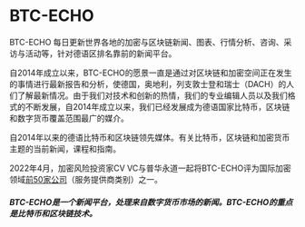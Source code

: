 # BTC-ECHO

BTC-ECHO 每日更新世界各地的加密与区块链新闻、图表、行情分析、咨询、采访与活动等，针对德语区排名靠前的新闻平台。

自2014年成立以来，BTC-ECHO的愿景一直是通过对区块链和加密空间正在发生的事情进行最新报告和分析，使德国，奥地利，列支敦士登和瑞士（DACH）的人们了解最新情况。由于我们对技术和创新的热情，我们的专业编辑人员以及我们格式的不断发展，自2014年成立以来，我们已经发展成为德语国家比特币，区块链和数字货币覆盖范围最广的媒介。

 自2014年以来的德语比特币和区块链领先媒体。有关比特币，区块链和加密货币主题的当前新闻，课程和指南。

2022年4月，加密风险投资家CV VC与普华永道一起将BTC-ECHO评为国际加密领域[前50家公司](https://www.pwc.ch/en/insights/cv-vc-global-report-2022.html)（服务提供商类别）之一。

##### ‎BTC-ECHO是‎**‎一个新闻平台，处理来自数字货币市场的新闻‎**‎。BTC-ECHO的重点是比特币和区块链技术。‎


